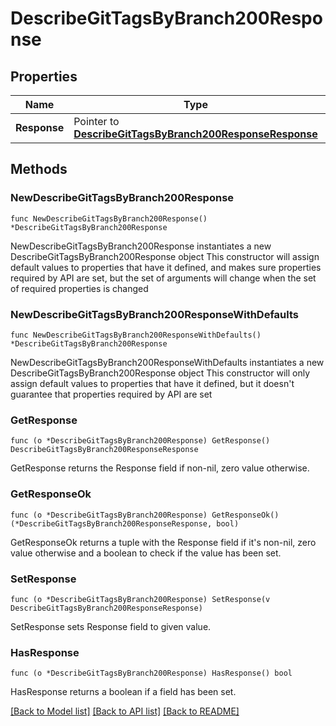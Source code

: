 # DescribeGitTagsByBranch200Response

## Properties

Name | Type | Description | Notes
------------ | ------------- | ------------- | -------------
**Response** | Pointer to [**DescribeGitTagsByBranch200ResponseResponse**](DescribeGitTagsByBranch200ResponseResponse.md) |  | [optional] 

## Methods

### NewDescribeGitTagsByBranch200Response

`func NewDescribeGitTagsByBranch200Response() *DescribeGitTagsByBranch200Response`

NewDescribeGitTagsByBranch200Response instantiates a new DescribeGitTagsByBranch200Response object
This constructor will assign default values to properties that have it defined,
and makes sure properties required by API are set, but the set of arguments
will change when the set of required properties is changed

### NewDescribeGitTagsByBranch200ResponseWithDefaults

`func NewDescribeGitTagsByBranch200ResponseWithDefaults() *DescribeGitTagsByBranch200Response`

NewDescribeGitTagsByBranch200ResponseWithDefaults instantiates a new DescribeGitTagsByBranch200Response object
This constructor will only assign default values to properties that have it defined,
but it doesn't guarantee that properties required by API are set

### GetResponse

`func (o *DescribeGitTagsByBranch200Response) GetResponse() DescribeGitTagsByBranch200ResponseResponse`

GetResponse returns the Response field if non-nil, zero value otherwise.

### GetResponseOk

`func (o *DescribeGitTagsByBranch200Response) GetResponseOk() (*DescribeGitTagsByBranch200ResponseResponse, bool)`

GetResponseOk returns a tuple with the Response field if it's non-nil, zero value otherwise
and a boolean to check if the value has been set.

### SetResponse

`func (o *DescribeGitTagsByBranch200Response) SetResponse(v DescribeGitTagsByBranch200ResponseResponse)`

SetResponse sets Response field to given value.

### HasResponse

`func (o *DescribeGitTagsByBranch200Response) HasResponse() bool`

HasResponse returns a boolean if a field has been set.


[[Back to Model list]](../README.md#documentation-for-models) [[Back to API list]](../README.md#documentation-for-api-endpoints) [[Back to README]](../README.md)


